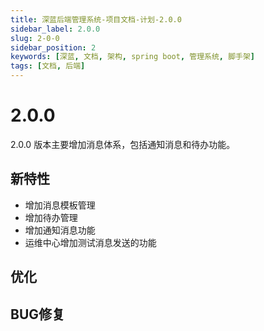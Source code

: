 ```yaml
---
title: 深蓝后端管理系统-项目文档-计划-2.0.0
sidebar_label: 2.0.0
slug: 2-0-0
sidebar_position: 2
keywords: [深蓝, 文档, 架构, spring boot, 管理系统, 脚手架]
tags: [文档, 后端]
---
```


# 2.0.0

2.0.0 版本主要增加消息体系，包括通知消息和待办功能。

## 新特性

- 增加消息模板管理
- 增加待办管理
- 增加通知消息功能
- 运维中心增加测试消息发送的功能

## 优化

## BUG修复

